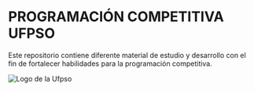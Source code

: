 # PROGRAMACIÓN COMPETITIVA UFPSO
Este repositorio contiene diferente material de estudio y desarrollo con el fin de fortalecer habilidades para la programación competitiva.

<img src="https://divisis.ufpso.edu.co/images/baner/logo_vertical.png" alt="Logo de la Ufpso"></img>

